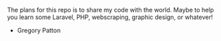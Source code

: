 The plans for this repo is to share my code with the world. Maybe to help you learn some Laravel, PHP, webscraping, graphic design, or whatever!
- Gregory Patton
